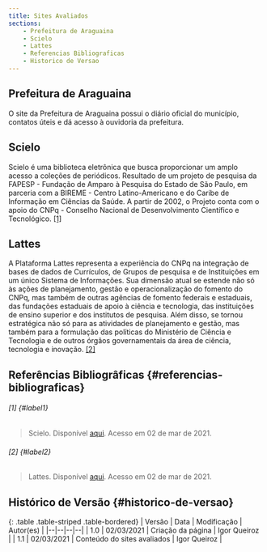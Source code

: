 ```yaml
---
title: Sites Avaliados
sections:
    - Prefeitura de Araguaina
    - Scielo
    - Lattes
    - Referencias Bibliograficas
    - Historico de Versao
---
```


## Prefeitura de Araguaina

O site da Prefeitura de Araguaina possui o diário oficial do município, contatos úteis e dá acesso à ouvidoria da prefeitura.

## Scielo

Scielo é uma biblioteca eletrônica que busca proporcionar um amplo acesso a coleções de periódicos. Resultado de um projeto de pesquisa da FAPESP - Fundação de Amparo à Pesquisa do Estado de São Paulo, em parceria com a BIREME - Centro Latino-Americano e do Caribe de Informação em Ciências da Saúde. A partir de 2002, o Projeto conta com o apoio do CNPq - Conselho Nacional de Desenvolvimento Científico e Tecnológico. [[1]](#label1)

## Lattes

A Plataforma Lattes representa a experiência do CNPq na integração de bases de dados de Currículos, de Grupos de pesquisa e de Instituições em um único Sistema de Informações. Sua dimensão atual se estende não só às ações de planejamento, gestão e operacionalização do fomento do CNPq, mas também de outras agências de fomento federais e estaduais, das fundações estaduais de apoio à ciência e tecnologia, das instituições de ensino superior e dos institutos de pesquisa. Além disso, se tornou estratégica não só para as atividades de planejamento e gestão, mas também para a formulação das políticas do Ministério de Ciência e Tecnologia e de outros órgãos governamentais da área de ciência, tecnologia e inovação. [[2]](#label2)

## Referências Bibliogrâficas {#referencias-bibliograficas}

###### [1] {#label1}
> Scielo. Disponível [aqui](http://www.scielo.br/scielo.php?script=sci_home&lng=pt&nrm=iso). Acesso em 02 de mar de 2021.

###### [2] {#label2}
> Lattes. Disponível [aqui](http://lattes.cnpq.br/). Acesso em 02 de mar de 2021.

## Histórico de Versão {#historico-de-versao}

{: .table .table-striped .table-bordered}
| Versão | Data | Modificação | Autor(es) |
|--|--|--|--|
| 1.0 | 02/03/2021 | Criação da página | Igor Queiroz |
| 1.1 | 02/03/2021 | Conteúdo do sites avaliados | Igor Queiroz |
